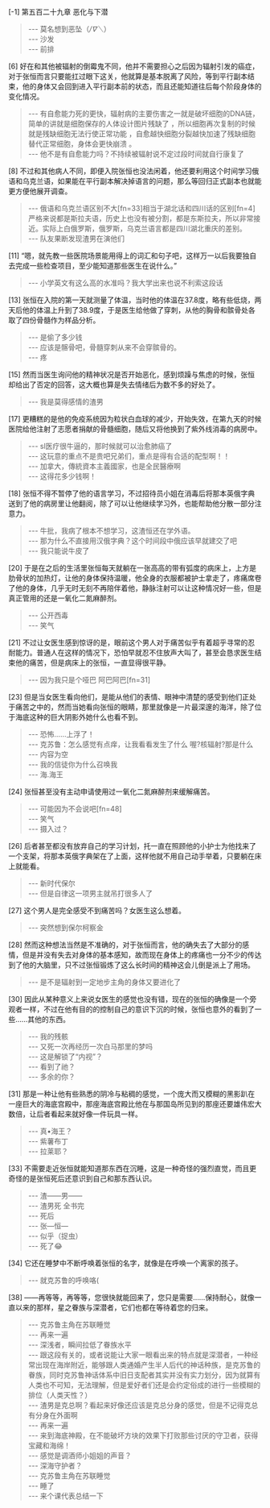 
[-1] 第五百二十九章 恶化与下潜
>--- 莫名想到恶坠（*/∇＼*）<br>
>--- 沙发<br>
>--- 前排<br>

[6] 好在和其他被辐射的倒霉鬼不同，他并不需要担心之后因为辐射引发的癌症，对于张恒而言只要能扛过眼下这关，他就算是基本脱离了风险，等到平行副本结束，他的身体又会回到进入平行副本前的状态，而且还能知道往后每个阶段身体的变化情况。
>--- 有自愈能力死的更快，辐射病的主要伤害之一就是破坏细胞的DNA链，简单的讲就是细胞保存的人体设计图片残缺了 ，所以细胞再次复制的时候就是残缺细胞无法行使正常功能 ，自愈越快细胞分裂越快加速了残缺细胞替代正常细胞，身体会更快崩溃 。<br>
>--- 他不是有自愈能力吗？不持续被辐射说不定过段时间就自行康复了<br>

[8] 不过和其他病人不同，即便入院张恒也没法闲着，他还要利用这个时间学习俄语和乌克兰语，如果能在平行副本解决掉语言的问题，那么等回归正式副本也就能更方便他展开调查。
>--- 俄语和乌克兰语区别不大[fn=33]相当于湖北话和四川话的区别[fn=4]严格来说都是斯拉夫语，历史上也没有被分割，都是东斯拉夫，所以非常接近。实际上白俄罗斯，俄罗斯，乌克兰语言都是四川湖北重庆的差别。<br>
>--- 队友果断发现渣男在演他们<br>

[11] “嗯，就先教一些医院场景能用得上的词汇和句子吧，这样万一以后我要独自去完成一些检查项目，至少能知道那些医生在说什么。”
>--- 小学英文有这么高的水准吗？我大学出来也说不利索这段话<br>

[13] 张恒在入院的第一天就测量了体温，当时他的体温在37.8度，略有些低烧，两天后他的体温上升到了38.9度，于是医生给他做了穿刺，从他的胸骨和髌骨处各取了四份骨髓作为样品分析。
>--- 是偷了多少钱<br>
>--- 应该是髂骨吧，骨髓穿刺从来不会穿髌骨的。<br>
>--- 疼<br>

[15] 然而当医生询问他的精神状况是否开始恶化，感到烦躁与焦虑的时候，张恒却给出了否定的回答，这大概也算是失去情绪后为数不多的好处了。
>--- 我是莫得感情的渣男<br>

[17] 更糟糕的是他的免疫系统因为粒状白血球的减少，开始失效，在第九天的时候医院给他注射了志愿者捐献的骨髓细胞，随后又将他换到了紫外线消毒的病房中。
>--- sl医疗很牛逼的，那时候就可以治愈肺癌了<br>
>--- 这玩意的重点不是贵吧兄弟们，重点是得有合适的配型啊！！<br>
>--- 加拿大，傳統資本主義國家，也是全民醫療啊<br>
>--- 这得花多少钱啊！<br>

[18] 张恒不得不暂停了他的语言学习，不过招待员小姐在消毒后将那本英俄字典送到了他的病房里让他翻阅，除了可以让他继续学习外，也能帮助他分散一部分注意力。
>--- 牛批，我病了根本不想学习，这渣恒还在学外语。<br>
>--- 那为什么不直接用汉俄字典？这个时间段中俄应该早就建交了吧<br>
>--- 我只能说牛皮了<br>

[20] 于是在之后的生活里张恒每天就躺在一张高高的带有弧度的病床上，上方是肋骨状的加热灯，让他的身体保持温暖，他全身的衣服都被护士拿走了，疼痛席卷了他的身体，几乎无时无刻不再陪伴着他，静脉注射可以让这种情况好一些，但是真正管用的还是一氧化二氮麻醉剂。
>--- 公开西毒<br>
>--- 笑气<br>

[21] 不过让女医生感到惊讶的是，眼前这个男人对于痛苦似乎有着超乎寻常的忍耐能力。普通人在这样的情况下，恐怕早就忍不住放声大叫了，甚至会恳求医生结束他的痛苦，但是病床上的张恒，一直显得很平静。
>--- 因为我只是个哑巴 阿巴阿巴[fn=31]<br>

[23] 但是当女医生看向他们，是能从他们的表情、眼神中清楚的感受到他们正处于痛苦之中的，然而当她看向张恒的眼睛，那里就像是一片最深邃的海洋，除了位于海底这种的巨大阴影外她什么也看不到。
>--- 恐怖……上浮了！<br>
>--- 克苏鲁：怎么感觉有点痒，让我看看发生了什么
喔?核辐射?那是什么<br>
>--- 内容为空<br>
>--- 我的信徒你为什么召唤我<br>
>--- 海.海王<br>

[24] 张恒甚至没有主动申请使用过一氧化二氮麻醉剂来缓解痛苦。
>--- 可能因为不会说吧[fn=48]<br>
>--- 笑气<br>
>--- 摄入过？<br>

[26] 后者甚至都没有放弃自己的学习计划，托一直在照顾他的小护士为他找来了一个支架，将那本英俄字典架在了上面，这样他就不用自己动手举着，只要躺在床上就能看。
>--- 新时代保尔<br>
>--- 但是自律这一项男主就吊打很多人了<br>

[27] 这个男人是完全感受不到痛苦吗？女医生这么想着。
>--- 突然想到保尔柯察金<br>

[28] 然而这种想法当然是不准确的，对于张恒而言，他的确失去了大部分的感情，但是并没有失去对身体的基本感知，故而现在身体上的疼痛也一分不少的传达到了他的大脑里，只不过张恒锻炼了这么长时间的精神这会儿倒是派上了用场。
>--- 是不是辐射到一定地步主角的身体又要进化了<br>

[30] 因此从某种意义上来说女医生的感觉也没有错，现在的张恒的确像是一个旁观者一样，不过在他有目的的控制自己的意识下沉的时候，张恒也意外的看到了一些……其他的东西。
>--- 我的残骸<br>
>--- 又死一次再经历一次白马那里的梦吗<br>
>--- 这是解锁了“内视”？<br>
>--- 看到了祂？<br>
>--- 多余的你？<br>

[31] 那是一种让他有些熟悉的阴冷与粘稠的感觉，一个庞大而又模糊的黑影趴在一座巨大的海底宫殿中，那座海底宫殿比他在与那国岛所见到的那座还要雄伟宏大数倍，让后者看起来就好像一件玩具一样。
>--- 真•海王？<br>
>--- 紫薯布丁<br>
>--- 拉莱耶？<br>

[33] 不需要走近张恒就能知道那东西在沉睡，这是一种奇怪的强烈直觉，而且更奇怪的是张恒死后还意识到自己和那东西认识。
>--- 渣——男——<br>
>--- 渣男死 全书完<br>
>--- 死后<br>
>--- 张—恒—<br>
>--- 似乎（捉虫）<br>
>--- 死了😂<br>

[34] 它还在睡梦中不断呼唤着张恒的名字，就像是在呼唤一个离家的孩子。
>--- 就克苏鲁的呼唤咯(<br>

[38] ——再等等，再等等，您很快就能回来了，您只是需要……保持耐心，就像一直以来的那样，星之眷族与深潜者，它们也都在等待着您的归来。
>--- 克苏鲁主角在苏联睡觉<br>
>--- 再来一遍<br>
>--- 深浅者，瞬间拉低了眷族水平<br>
>--- 跟这段有关的，或者说能让大家一眼看出来的特点就是深潜者，一种经常出现在海岸附近，能够跟人类通婚产生半人后代的神话种族，是克苏鲁的眷族，同时克苏鲁神话体系中旧日支配者其实并没有实力划分，因为就算有人类也不可知，无法理解，但是爱好者们还是会约定俗成的进行一些模糊的排位（人类天性？）<br>
>--- 渣男是克总啊？看起来好像还应该是克总分身的感觉，但是不记得克总有分身在外面啊<br>
>--- 再来一遍<br>
>--- 来到海底神殿，在不能破坏方块的效果下打败那些讨厌的守卫者，获得宝藏和海绵！<br>
>--- 感觉是调酒师小姐姐的声音？<br>
>--- 深海守护者？<br>
>--- 克苏鲁主角在苏联睡觉<br>
>--- 睡了<br>
>--- 来个课代表总结一下<br>
